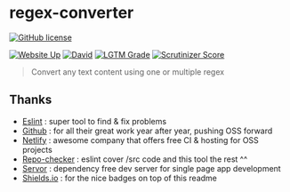 # regex-converter

[![GitHub license](https://img.shields.io/github/license/shuunen/regex-converter.svg?color=informational)](https://github.com/Shuunen/regex-converter/blob/master/LICENSE)

[![Website Up](https://img.shields.io/website/https/regex-converter.netlify.app.svg)](https://regex-converter.netlify.app)
[![David](https://img.shields.io/david/shuunen/regex-converter.svg)](https://david-dm.org/shuunen/regex-converter)
[![LGTM Grade](https://img.shields.io/lgtm/grade/javascript/github/Shuunen/regex-converter.svg)](https://lgtm.com/projects/g/Shuunen/regex-converter)
[![Scrutinizer Score](https://scrutinizer-ci.com/g/Shuunen/regex-converter/badges/quality-score.png?b=master)](https://scrutinizer-ci.com/g/Shuunen/regex-converter)

> Convert any text content using one or multiple regex

## Thanks

- [Eslint](https://eslint.org) : super tool to find & fix problems
- [Github](https://github.com) : for all their great work year after year, pushing OSS forward
- [Netlify](https://netlify.com) : awesome company that offers free CI & hosting for OSS projects
- [Repo-checker](https://github.com/Shuunen/repo-checker) : eslint cover /src code and this tool the rest ^^
- [Servor](https://github.com/lukejacksonn/servor) : dependency free dev server for single page app development
- [Shields.io](https://shields.io) : for the nice badges on top of this readme
